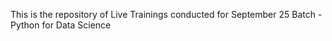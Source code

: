 This is the repository of Live Trainings conducted for September 25 Batch - Python for Data Science
